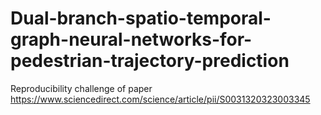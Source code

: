 # Dual-branch-spatio-temporal-graph-neural-networks-for-pedestrian-trajectory-prediction
Reproducibility challenge of paper https://www.sciencedirect.com/science/article/pii/S0031320323003345
